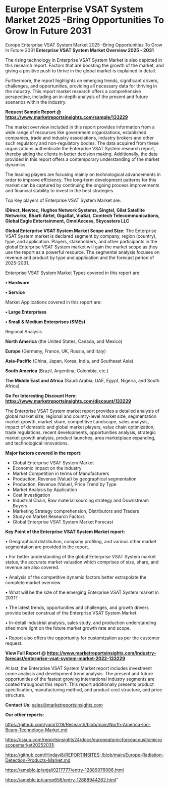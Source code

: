 # Europe Enterprise VSAT System Market 2025 -Bring Opportunities To Grow In Future 2031
Europe Enterprise VSAT System Market 2025 -Bring Opportunities To Grow In Future 2031
<Strong> Enterprise VSAT System Market Overview 2025 - 2031</strong>

The rising technology in Enterprise VSAT System Market is also depicted in this research report. Factors that are boosting the growth of the market, and giving a positive push to thrive in the global market is explained in detail.

Furthermore, the report highlights on emerging trends, significant drivers, challenges, and opportunities, providing all necessary data for thriving in the industry. This report market research offers a comprehensive perspective, including an in-depth analysis of the present and future scenarios within the industry.

<strong>Request Sample Report @ <a href=https://www.marketreportsinsights.com/sample/133229>https://www.marketreportsinsights.com/sample/133229</a></strong>

The market overview included in this report provides information from a wide range of resources like government organizations, established companies, trade and industry associations, industry brokers and other such regulatory and non-regulatory bodies. The data acquired from these organizations authenticate the Enterprise VSAT System research report, thereby aiding the clients in better decision making. Additionally, the data provided in this report offers a contemporary understanding of the market dynamics.

The leading players are focusing mainly on technological advancements in order to improve efficiency. The long-term development patterns for this market can be captured by continuing the ongoing process improvements and financial stability to invest in the best strategies.

Top Key players of Enterprise VSAT System Market are:

<strong>iDirect, Newtec, Hughes Network Systems, Singtel, Gilat Satellite Networks, Bharti Airtel, GigaSat, ViaSat, Comtech Telecommunications, Global Eagle Entertainment, OmniAccess, Skycasters LLC</strong>

<strong><b>Global Enterprise VSAT System Market Scope and Size:</b></strong>
The Enterprise VSAT System market is declared segment by company, region (country), type, and application. Players, stakeholders, and other participants in the global Enterprise VSAT System market will gain the market scope as they use the report as a powerful resource. The segmental analysis focuses on revenue and product by type and application and the forecast period of 2025-2031.

Enterprise VSAT System Market Types covered in this report are:

<strong>• Hardware

• Service</strong>

Market Applications covered in this report are:

<strong>• Large Enterprises

• Small & Medium Enterprises (SMEs)</strong> 

Regional Analysis

<strong>North America</strong> (the United States, Canada, and Mexico)

<strong>Europe</strong> (Germany, France, UK, Russia, and Italy)

<strong>Asia-Pacific</strong> (China, Japan, Korea, India, and Southeast Asia)

<strong>South America</strong> (Brazil, Argentina, Colombia, etc.)

<strong>The Middle East and Africa</strong> (Saudi Arabia, UAE, Egypt, Nigeria, and South Africa)

<strong>Go For Interesting Discount Here: <a href=https://www.marketreportsinsights.com/discount/133229>https://www.marketreportsinsights.com/discount/133229</a></strong>

The Enterprise VSAT System market report provides a detailed analysis of global market size, regional and country-level market size, segmentation market growth, market share, competitive Landscape, sales analysis, impact of domestic and global market players, value chain optimization, trade regulations, recent developments, opportunities analysis, strategic market growth analysis, product launches, area marketplace expanding, and technological innovations.

<strong><b>Major factors covered in the report:</b></strong>
<ul>
  <li>Global Enterprise VSAT System Market </li>
  <li>Economic Impact on the Industry</li>
  <li>Market Competition in terms of Manufacturers</li>
  <li>Production, Revenue (Value) by geographical segmentation</li>
  <li>Production, Revenue (Value), Price Trend by Type</li>
  <li>Market Analysis by Application</li>
  <li>Cost Investigation</li>
  <li>Industrial Chain, Raw material sourcing strategy and Downstream Buyers</li>
  <li>Marketing Strategy comprehension, Distributors and Traders</li>
  <li>Study on Market Research Factors</li>
  <li>Global Enterprise VSAT System Market Forecast</li>
</ul>

<strong><b>Key Point of the Enterprise VSAT System Market report:</b></strong>

• Geographical distribution, company profiling, and various other market segmentation are provided in the report.

• For better understanding of the global Enterprise VSAT System market status, the accurate market valuation which comprises of size, share, and revenue are also covered.

• Analysis of the competitive dynamic factors better extrapolate the complete market overview

• What will be the size of the emerging Enterprise VSAT System market in 2031?

• The latest trends, opportunities and challenges, and growth drivers provide better construal of the Enterprise VSAT System Market.

• In-detail industrial analysis, sales study, and production understanding shed more light on the future market growth rate and scope.

• Report also offers the opportunity for customization as per the customer request.

<strong><b>View Full Report @ <a href=https://www.marketreportsinsights.com/industry-forecast/enterprise-vsat-system-market-2022-133229>https://www.marketreportsinsights.com/industry-forecast/enterprise-vsat-system-market-2022-133229</a></b></strong>


At last, the Enterprise VSAT System Market report includes investment come analysis and development trend analysis. The present and future opportunities of the fastest growing international industry segments are coated throughout this report. This report additionally presents product specification, manufacturing method, and product cost structure, and price structure.

<strong>Contact Us:</strong>
sales@marketreportsinsights.com

<strong>Our other reports:</strong>

<a href=https://github.com/yami1218/Research/blob/main/North-America-Ion-Beam-Technology-Market.md>https://github.com/yami1218/Research/blob/main/North-America-Ion-Beam-Technology-Market.md</a>

<a href=https://issuu.com/reportsinsights24/docs/europeatomicforceacousticmicroscopemarket20252031i>https://issuu.com/reportsinsights24/docs/europeatomicforceacousticmicroscopemarket20252031i</a>

<a href=https://github.com/Hindavi8/REPORTINSITES-/blob/main/Europe-Radiation-Detection-Products-Market.md>https://github.com/Hindavi8/REPORTINSITES-/blob/main/Europe-Radiation-Detection-Products-Market.md</a>

<a href=https://ameblo.jp/anjali0217777/entry-12889076086.html>https://ameblo.jp/anjali0217777/entry-12889076086.html</a>

<a href=https://ameblo.jp/cargo656/entry-12888944262.html>https://ameblo.jp/cargo656/entry-12888944262.html</a>"
